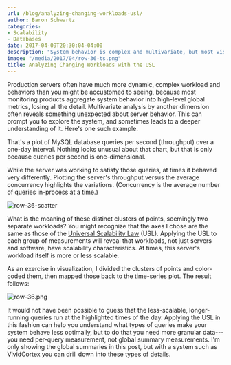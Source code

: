 ```yaml
---
url: /blog/analyzing-changing-workloads-usl/
author: Baron Schwartz
categories:
- Scalability
- Databases
date: 2017-04-09T20:30:04-04:00
description: "System behavior is complex and multivariate, but most visualizations of systems are one-dimensional and hide subtleties."
image: "/media/2017/04/row-36-ts.png"
title: Analyzing Changing Workloads with the USL
---
```


Production servers often have much more dynamic, complex workload and behaviors
than you might be accustomed to seeing, because most monitoring products
aggregate system behavior into high-level global metrics, losing all the detail.
Multivariate analysis by another dimension often reveals something unexpected
about server behavior. This can prompt you to explore the system, and sometimes
leads to a deeper understanding of it. Here's one such example.

<!--more-->

That's a plot of MySQL database queries per second (throughput) over a one-day interval.
Nothing looks unusual about that chart, but that is only because queries per
second is one-dimensional.

While the server was working to satisfy those queries, at times it behaved very
differently.  Plotting the server's throughput versus the average concurrency
highlights the variations. (Concurrency is the average number of queries
in-process at a time.)

![row-36-scatter](/media/2017/04/row-36-scatter.png)

What is the meaning of these distinct clusters of points, seemingly two separate
workloads?
You might recognize that the axes I chose are the same as those of the
[Universal Scalability
Law](https://www.vividcortex.com/resources/universal-scalability-law/) (USL).
Applying the USL to each group of measurements will reveal that workloads, not
just servers and software, have scalability characteristics. At times, this
server's workload itself is more or less scalable.

As an exercise in visualization, I divided the clusters of points and
color-coded them, then mapped those back to the time-series plot. The result
follows:

![row-36.png](/media/2017/04/row-36.png)

It would not have been possible to guess that the less-scalable, longer-running
queries run at the highlighted times of the day. Applying the USL in this
fashion can help you understand what types of queries make your system behave
less optimally, but to do that you need more granular data---you need per-query
measurement, not global summary measurements. I'm only showing the global
summaries in this post, but with a system such as VividCortex you can drill down
into these types of details.
